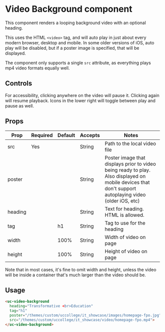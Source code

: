 # Video Background component

This component renders a looping background video with an optional heading. 

This uses the HTML `<video>` tag, and will auto play in just about every modern browser, desktop and mobile. In some older versions of iOS, auto play will be disabled, but if a poster image is specified, that will be displayed.

The component only supports a single `src` attribute, as everything plays mp4 video formats equally well. 

## Controls
For accessibility, clicking anywhere on the video will pause it. Clicking again will resume playback. Icons in the lower right will toggle between play and pause as well. 

## Props
| Prop    | Required | Default | Accepts | Notes                                                                                                                                                 |
|---------|----------|---------|---------|-------------------------------------------------------------------------------------------------------------------------------------------------------|
| src     | Yes      |         | String  | Path to the local video file                                                                                                                          |
| poster  |          |         | String  | Poster image that displays prior to video being ready to play. Also displayed on mobile devices that don't support autoplaying video (older iOS, etc) |
| heading |          |         | String  | Text for heading. HTML is allowed.                                                                                                                    |
| tag     |          | h1      | String  | Tag to use for the heading                                                                                                                            |
| width   |          | 100%    | String  | Width of video on page                                                                                                                                |
| height  |          | 100%    | String  | Height of video on page                                                                                                                               |

Note that in most cases, it's fine to omit width and height, unless the video will be inside a container that's much larger than the video should be.

## Usage

```html
<uc-video-background
  heading="Transformative <br>Education"
  tag="h1"
  poster="/themes/custom/uccollege/it_showcase/images/homepage-fpo.jpg"
  src="/themes/custom/uccollege/it_showcase/video/homepage-fpo.mp4">
</uc-video-background>

```
